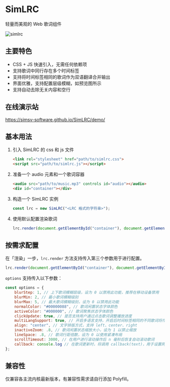 # SimLRC
轻量而美观的 Web 歌词组件
 
![simlrc](https://github.com/user-attachments/assets/38a5b970-92a6-4034-8652-150898081794)

## 主要特色
- CSS + JS 快速引入，无需任何依赖项
- 支持歌词中同行存在多个时间标签
- 支持将时间标签相同的歌词作为双语翻译合并输出
- 界面优雅，支持配置层级模糊，如预览图所示
- 支持自动去除无关内容和空行

## 在线演示站
https://simsv-software.github.io/SimLRC/demo/

## 基本用法
1. 引入 SimLRC 的 css 和 js 文件
   ```html
   <link rel="stylesheet" href="path/to/simlrc.css">
   <script src="path/to/simlrc.js"></script>
   ```
2. 准备一个 audio 元素和一个歌词容器
   ```html
   <audio src="path/to/music.mp3" controls id="audio"></audio>
   <div id="container"></div>
   ```
3. 构造一个 SimLRC 实例
   ```javascript
   const lrc = new SimLRC("<LRC 格式的字符串>");
   ```
4. 使用默认配置渲染歌词 
   ```javascript
   lrc.render(document.getElementById("container"), document.getElementById("audio"));
   ```

## 按需求配置
在「渲染」一步，`lrc.render` 方法支持传入第三个参数用于进行配置。
```javascript
lrc.render(document.getElementById("container"), document.getElementById("audio"), options);
```
`options` 支持传入以下参数：
```javascript
const options = {
	blurStep: 1, // 上下歌词模糊层级，设为 0 以禁用此功能，推荐在移动设备禁用
	blurMin: 2, // 最小歌词模糊级别
	blurMax: 5, // 最大歌词模糊级别，设为 0 以禁用此功能
	normalColor: "#00000088", // 歌词闲置状态字体颜色
	activeColor: "#000000", // 歌词聚焦状态字体颜色
	clickUpdate: true, // 是否支持用户通过点击歌词调整播放进度
	multiLangSupport: true, // 开启多语言支持，开启后时间标签相同的不同歌词将作为多语言翻译渲染
	align: "center", // 文字排版方式，支持 left、center、right
	inactiveZoom: .8, // 歌词闲置状态缩放大小，设为 1 以禁止缩放
	lineSpace: .8, // 歌词行距倍数，设为 0 以使用紧凑布局
	scrollTimeout: 3000, // 在用户进行滚动操作后 n 毫秒后恢复自动滚动歌词
	callback: console.log // 在歌词更新时，将调用 callback(text)，用于设置网页标题等需求使用
};
```

## 兼容性
仅兼容各主流内核最新版本，有兼容性需求请自行添加 Polyfill。

